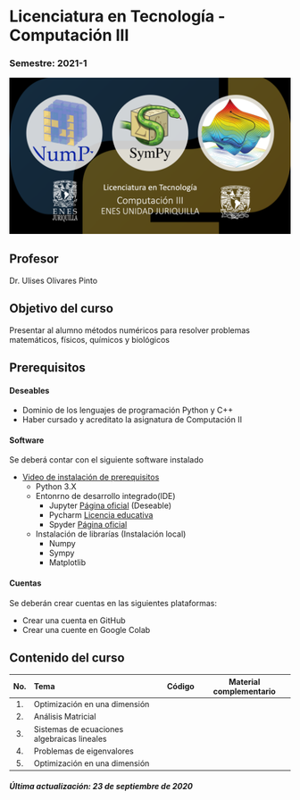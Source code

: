 # Licenciatura en Tecnología - Computación III 
###  Semestre: 2021-1
![alt text](figs/logo.png)



## Profesor
 Dr. Ulises Olivares Pinto

## Objetivo del curso
Presentar al alumno métodos numéricos para resolver problemas matemáticos, físicos, químicos y biológicos


## Prerequisitos
#### Deseables
+ Dominio de los lenguajes de programación Python y C++ 
+ Haber cursado y acreditato la asignatura de Computación II

#### Software
Se deberá contar con el siguiente software instalado 

+ [Video de instalación de prerequisitos](https://www.youtube.com/watch?v=1ETiwXo0lg4&feature=emb_title&ab_channel=CanalTecn%C3%B3logos)
  + Python 3.X
  + Entonrno de desarrollo integrado(IDE)
    - Jupyter [Página oficial](https://jupyter.org/) (Deseable)
    - Pycharm [Licencia educativa](https://www.jetbrains.com/community/education/#students)
    - Spyder [Página oficial](https://www.spyder-ide.org/)
  + Instalación de librarías (Instalación local)
    - Numpy
    - Sympy
    - Matplotlib 

#### Cuentas
Se deberán crear cuentas en las siguientes plataformas:
  + Crear una cuenta en GitHub
  + Crear una cuente en Google Colab
  
## Contenido del curso
| No.        | Tema           | Código  |  Material complementario|
| :-------------: |:-------------|:-----| :-----:|
| 1.              |Optimización en una dimensión               |         |          | 
| 2.              |Análisis Matricial                          |         |          | 
| 3.              |Sistemas de ecuaciones algebraicas lineales |         |          |   
| 4.              |Problemas de eigenvalores                   |         |          |    
| 5.              |Optimización en una dimensión               |         |          |    

##### Última actualización: 23 de septiembre de 2020
